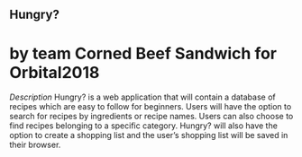## Hungry? 
# by team Corned Beef Sandwich for Orbital2018
*Description*
Hungry? is a web application that will contain a database of recipes which are easy to follow for beginners. Users will have the option to search for recipes by ingredients or recipe names. Users can also choose to find recipes belonging to a specific category. Hungry? will also have the option to create a shopping list and the user’s shopping list will be saved in their browser.

